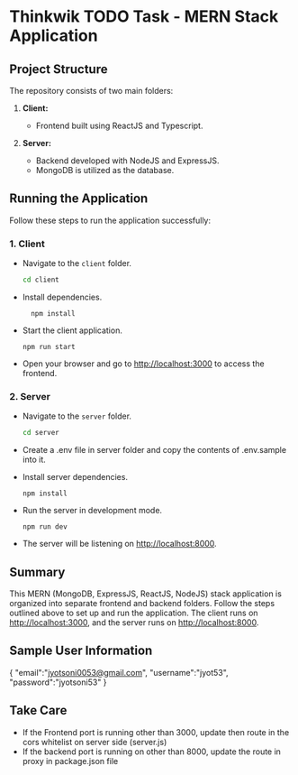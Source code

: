 # Thinkwik TODO Task - MERN Stack Application

## Project Structure

The repository consists of two main folders:

1. **Client:**
   - Frontend built using ReactJS and Typescript.

2. **Server:**
   - Backend developed with NodeJS and ExpressJS.
   - MongoDB is utilized as the database.

## Running the Application

Follow these steps to run the application successfully:

### 1. Client

- Navigate to the `client` folder.
  ```sh
  cd client
  ```

- Install dependencies.
  ```
    npm install
  ```

- Start the client application.
  ```
  npm run start
  ```

- Open your browser and go to [http://localhost:3000](http://localhost:3000) to access the frontend.

### 2. Server

- Navigate to the `server` folder.
  ```sh
  cd server
  ```

- Create a .env file in server folder and copy the contents of .env.sample into it.

- Install server dependencies.
  ```
  npm install
  ```

- Run the server in development mode.
  ```
  npm run dev
  ```

- The server will be listening on [http://localhost:8000](http://localhost:8000).

## Summary

This MERN (MongoDB, ExpressJS, ReactJS, NodeJS) stack application is organized into separate frontend and backend folders. Follow the steps outlined above to set up and run the application. The client runs on [http://localhost:3000](http://localhost:3000), and the server runs on [http://localhost:8000](http://localhost:8000).

## Sample User Information
{
  "email":"jyotsoni0053@gmail.com",
  "username":"jyot53",
  "password":"jyotsoni53"
}

## Take Care 
- If the Frontend port is running other than 3000, update then route in the cors whitelist on server side (server.js)
- If the backend port is running on other than 8000, update the route in proxy in package.json file
